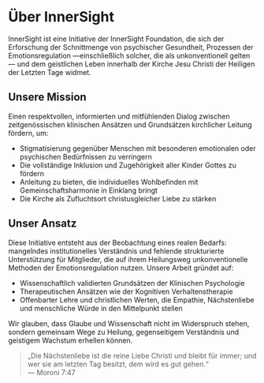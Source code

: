 # Über InnerSight
<!-- i18n: synchronisiert mit docs/es/about/index.md (Okt 2025). -->

InnerSight ist eine Initiative der InnerSight Foundation, die sich der Erforschung der Schnittmenge von psychischer Gesundheit, Prozessen der Emotionsregulation —einschließlich solcher, die als unkonventionell gelten— und dem geistlichen Leben innerhalb der Kirche Jesu Christi der Heiligen der Letzten Tage widmet.

## Unsere Mission

Einen respektvollen, informierten und mitfühlenden Dialog zwischen zeitgenössischen klinischen Ansätzen und Grundsätzen kirchlicher Leitung fördern, um:

- Stigmatisierung gegenüber Menschen mit besonderen emotionalen oder psychischen Bedürfnissen zu verringern  
- Die vollständige Inklusion und Zugehörigkeit aller Kinder Gottes zu fördern  
- Anleitung zu bieten, die individuelles Wohlbefinden mit Gemeinschaftsharmonie in Einklang bringt  
- Die Kirche als Zufluchtsort christusgleicher Liebe zu stärken  

## Unser Ansatz

Diese Initiative entsteht aus der Beobachtung eines realen Bedarfs: mangelndes institutionelles Verständnis und fehlende strukturierte Unterstützung für Mitglieder, die auf ihrem Heilungsweg unkonventionelle Methoden der Emotionsregulation nutzen. Unsere Arbeit gründet auf:

- Wissenschaftlich validierten Grundsätzen der Klinischen Psychologie  
- Therapeutischen Ansätzen wie der Kognitiven Verhaltenstherapie  
- Offenbarter Lehre und christlichen Werten, die Empathie, Nächstenliebe und menschliche Würde in den Mittelpunkt stellen  

Wir glauben, dass Glaube und Wissenschaft nicht im Widerspruch stehen, sondern gemeinsam Wege zu Heilung, gegenseitigem Verständnis und geistigem Wachstum erhellen können.

> „Die Nächstenliebe ist die reine Liebe Christi und bleibt für immer; und wer sie am letzten Tag besitzt, dem wird es gut gehen.“  
> — Moroni 7:47
